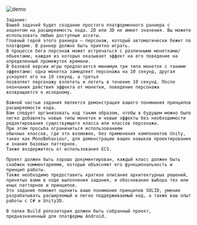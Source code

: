 ![demo](https://github.com/vladisfire/faraway-runner/assets/41682769/2c8dfce3-4128-4cfc-824d-34456e89fbbd)

    Задание:
    Вашей задачей будет создание простого платформенного раннера с акцентом на расширяемость кода. 2D или 3D не имеет значения. Вы можете использовать любые доступные ассеты.
    Главный герой этого раннера – персонаж, который автоматически бежит по платформе. В раннер должно быть приятно играть.
    В процессе бега персонаж может встречаться с различными монетками/объектами, каждая из которых оказывает эффект на его поведение на определенный промежуток времени.
    В базовой версии игры предлагается минимум три типа монеток с такими эффектами: одна монетка замедляет персонажа на 10 секунд, другая ускоряет его на 10 секунд, а третья
    позволяет персонажу взлететь и лететь в течение 10 секунд. После окончания действия эффекта от монетки, поведение персонажа возвращается к исходному. 
    
    Важной частью задания является демонстрация вашего понимания принципов расширяемости кода. 
    Вам следует организовать код таким образом, чтобы в будущем можно было легко добавлять новые типы монеток и новые эффекты без необходимости редактирования существующего класса или классов персонажа.
    При этом просьба ограничиться использованием
    обычных классов, где это возможно, без применения компонентов Unity, таких как MonoBehaviour, для демонстрации ваших навыков проектирования и знания базовых паттернов. 
    Также воздержитесь от использования ECS.
    
    Проект должен быть хорошо документирован, каждый класс должен быть снабжен комментариями, которые объясняют его функциональность и принцип работы.
    Также необходимо предоставить краткое описание архитектурных решений, принятых вами в ходе выполнения задания, и обоснование выбора тех или иных паттернов и принципов.
    Это задание поможет оценить ваше понимание принципов SOLID, умение разрабатывать расширяемый и легко поддерживаемый код, а также ваш опыт работы с C# и Unity3D.
    
    В папке Build репозитория должен быть собранный проект, предназначенный для платформы Android.
